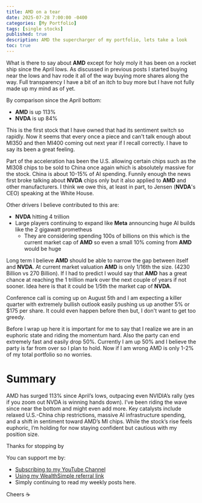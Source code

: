 ```yaml
---
title: AMD on a tear 
date: 2025-07-28 7:00:00 -0400
categories: [My Portfolio]
tags: [single stocks]
published: true
description: AMD the supercharger of my portfolio, lets take a look
toc: true
---
```


What is there to say about **AMD** except for holy moly it has been on a rocket ship since the April lows. As discussed in previous posts I started buying near the lows and hav rode it all of the way buying more shares along the way. Full transparency I have a bit of an itch to buy more but I have not fully made up my mind as of yet.

By comparison since the April bottom:
- **AMD** is up 113%
- **NVDA** is up 84%

This is the first stock that I have owned that had its sentiment switch so rapidly. Now it seems that every once a piece and can't talk enough about MI350 and then MI400 coming out next year if I recall correctly. I have to say its been a great feeling.

Part of the acceleration has been the U.S. allowing certain chips such as the MI308 chips to be sold to China once again which is absolutely massive for the stock. China is about 10-15% of AI spending. Funnily enough the news first broke talking about **NVDA** chips only but it also applied to **AMD** and other manufacturers. I think we owe this, at least in part, to Jensen (**NVDA**'s CEO) speaking at the White House.

Other drivers I believe contributed to this are:
- **NVDA** hitting 4 trillion
- Large players continuing to expand like **Meta** announcing huge AI builds like the 2 gigawatt prometheus
  - They are considering spending 100s of billions on this which is the current market cap of **AMD** so even a small 10% coming from **AMD** would be huge

Long term I believe **AMD** should be able to narrow the gap between itself and **NVDA**. At current market valuation **AMD** is only 1/16th the size. (4230 Billion vs 270 Billion). If I had to predict I would say that **AMD** has a great chance at reaching the 1 trillion mark over the next couple of years if not sooner. Idea here is that it could be 1/5th the market cap of **NVDA**.

Conference call is coming up on August 5th and I am expecting a killer quarter with extremely bullish outlook easily pushing us up another 5% or $175 per share. It could even happen before then but, I don't want to get too greedy.

Before I wrap up here it is important for me to say that I realize we are in an euphoric state and riding the momentum hard. Also the party can end extremely fast and easily drop 50%. Currently I am up 50% and I believe the party is far from over so I plan to hold. Now if I am wrong AMD is only 1-2% of my total portfolio so no worries.

# Summary
AMD has surged 113% since April’s lows, outpacing even NVIDIA’s rally (yes if you zoom out NVDA is winning hands down). I’ve been riding the wave since near the bottom and might even add more. Key catalysts include relaxed U.S.-China chip restrictions, massive AI infrastructure spending, and a shift in sentiment toward AMD’s MI chips. While the stock’s rise feels euphoric, I’m holding for now staying confident but cautious with my position size.

Thanks for stopping by

You can support me by:
- [Subscribing to my YouTube Channel](https://www.youtube.com/@FinancialFreedomAnOdyssey?sub_confirmation=1)
- [Using my WealthSimple referral link](https://my.wealthsimple.com/app/public/trade-referral-signup?code=VUGTXQ)
- Simply continuing to read my weekly posts here.

Cheers ☕